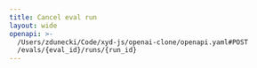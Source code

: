```yaml
---
title: Cancel eval run
layout: wide
openapi: >-
  /Users/zdunecki/Code/xyd-js/openai-clone/openapi.yaml#POST
  /evals/{eval_id}/runs/{run_id}
---
```


